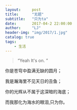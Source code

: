 ```yaml
---
layout:     post
title:      "无题"
subtitle:   "只为ta"
date:       2017-04-2 22:00:00
author:     "LJ"
header-img: "img/2017/1.jpg"
catalog: true
tags:
    - 生活
---
```


> “Yeah It's on. ”



你是苍穹中盈满无缺的圆月；

我是瀚海里不见天日的丑鱼；

你的光辉从不属于这深暗的海底；

而我那化为海水的眼泪,只为你。